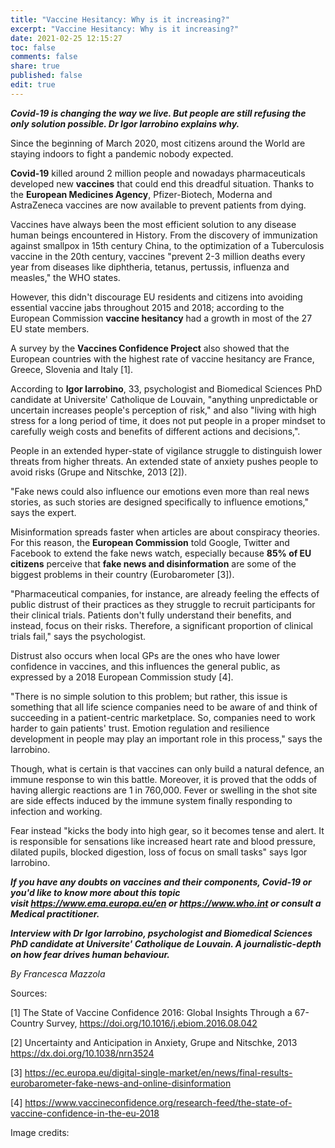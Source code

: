 ```yaml
---
title: "Vaccine Hesitancy: Why is it increasing?"
excerpt: "Vaccine Hesitancy: Why is it increasing?"
date: 2021-02-25 12:15:27
toc: false
comments: false
share: true
published: false
edit: true
---
```

***Covid-19 is changing the way we live. But people are still refusing the only solution possible. Dr Igor Iarrobino explains why.***

Since the beginning of March 2020, most citizens around the World are staying indoors to fight a pandemic nobody expected. 

**Covid-19** killed around 2 million people and nowadays pharmaceuticals developed new **vaccines** that could end this dreadful situation. Thanks to the **European Medicines Agency**, Pfizer-Biotech, Moderna and AstraZeneca vaccines are now available to prevent patients from dying.

Vaccines have always been the most efficient solution to any disease human beings encountered in History. From the discovery of immunization against smallpox in 15th century China, to the optimization of a Tuberculosis vaccine in the 20th century, vaccines "prevent 2-3 million deaths every year from diseases like diphtheria, tetanus, pertussis, influenza and measles," the WHO states.

However, this didn't discourage EU residents and citizens into avoiding essential vaccine jabs throughout 2015 and 2018; according to the European Commission **vaccine hesitancy** had a growth in most of the 27 EU state members.

A survey by the **Vaccines Confidence Project** also showed that the European countries with the highest rate of vaccine hesitancy are France, Greece, Slovenia and Italy \[1].

According to **Igor Iarrobino**, 33, psychologist and Biomedical Sciences PhD candidate at Universite' Catholique de Louvain, "anything unpredictable or uncertain increases people's perception of risk," and also "living with high stress for a long period of time, it does not put people in a proper mindset to carefully weigh costs and benefits of different actions and decisions,".

People in an extended hyper-state of vigilance struggle to distinguish lower threats from higher threats. An extended state of anxiety pushes people to avoid risks (Grupe and Nitschke, 2013 \[2]).

"Fake news could also influence our emotions even more than real news stories, as such stories are designed specifically to influence emotions," says the expert.

Misinformation spreads faster when articles are about conspiracy theories. For this reason, the **European Commission** told Google, Twitter and Facebook to extend the fake news watch, especially because **85% of EU citizens** perceive that **fake news and disinformation** are some of the biggest problems in their country (Eurobarometer \[3]).

"Pharmaceutical companies, for instance, are already feeling the effects of public distrust of their practices as they struggle to recruit participants for their clinical trials. Patients don't fully understand their benefits, and instead, focus on their risks. Therefore, a significant proportion of clinical trials fail," says the psychologist.

Distrust also occurs when local GPs are the ones who have lower confidence in vaccines, and this influences the general public, as expressed by a 2018 European Commission study \[4].

"There is no simple solution to this problem; but rather, this issue is something that all life science companies need to be aware of and think of succeeding in a patient-centric marketplace. So, companies need to work harder to gain patients' trust. Emotion regulation and resilience development in people may play an important role in this process," says the Iarrobino.

Though, what is certain is that vaccines can only build a natural defence, an immune response to win this battle. Moreover, it is proved that the odds of having allergic reactions are 1 in 760,000. Fever or swelling in the shot site are side effects induced by the immune system finally responding to infection and working. 

Fear instead "kicks the body into high gear, so it becomes tense and alert. It is responsible for sensations like increased heart rate and blood pressure, dilated pupils, blocked digestion, loss of focus on small tasks" says Igor Iarrobino.

***If you have any doubts on vaccines and their components, Covid-19 or you'd like to know more about this topic visit <https://www.ema.europa.eu/en> or <https://www.who.int> or consult a Medical practitioner.***

***Interview with Dr Igor Iarrobino, psychologist and Biomedical Sciences PhD candidate at Universite' Catholique de Louvain. A journalistic-depth on how fear drives human behaviour.***

*By Francesca Mazzola*

Sources:

\[1] The State of Vaccine Confidence 2016: Global Insights Through a 67-Country Survey, <https://doi.org/10.1016/j.ebiom.2016.08.042>

\[2] Uncertainty and Anticipation in Anxiety, Grupe and Nitschke, 2013 <https://dx.doi.org/10.1038/nrn3524>

\[3] <https://ec.europa.eu/digital-single-market/en/news/final-results-eurobarometer-fake-news-and-online-disinformation>

\[4] <https://www.vaccineconfidence.org/research-feed/the-state-of-vaccine-confidence-in-the-eu-2018>



Image credits: